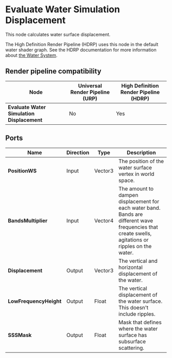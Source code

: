 # Evaluate Water Simulation Displacement

This node calculates water surface displacement. 

The High Definition Render Pipeline (HDRP) uses this node in the default water shader graph. See the HDRP documentation for more information about [the Water System](https://docs.unity3d.com/Packages/com.unity.render-pipelines.high-definition@14.0/manual/WaterSystem.html).

## Render pipeline compatibility

| **Node**               | **Universal Render Pipeline (URP)** | **High Definition Render Pipeline (HDRP)** |
| ---------------------- | ----------------------------------- | ------------------------------------------ |
| **Evaluate Water Simulation Displacement** | No                                  | Yes                                        |

## Ports

| **Name** | **Direction** | **Type** | **Description** |
|--- | --- | --- | --- |
| **PositionWS** | Input | Vector3 | The position of the water surface vertex in world space. |
| **BandsMultiplier** | Input | Vector4 | The amount to dampen displacement for each water band. Bands are different wave frequencies that create swells, agitations or ripples on the water. |
| **Displacement** | Output | Vector3 | The vertical and horizontal displacement of the water. |
| **LowFrequencyHeight** | Output | Float | The vertical displacement of the water surface. This doesn't include ripples. |
| **SSSMask** | Output | Float | Mask that defines where the water surface has subsurface scattering. |
